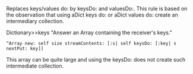 Replaces keys/values do: by keysDo: and valuesDo:.  This rule is based on the observation that using aDict keys do: or aDict values do: create an intermediary collection. 

Dictionary>>keys
	"Answer an Array containing the receiver's keys."
	
	^Array new: self size streamContents: [:s| self keysDo: [:key| s nextPut: key]]
	
This array can be quite large and using the keysDo: does not create such intermediate collection.